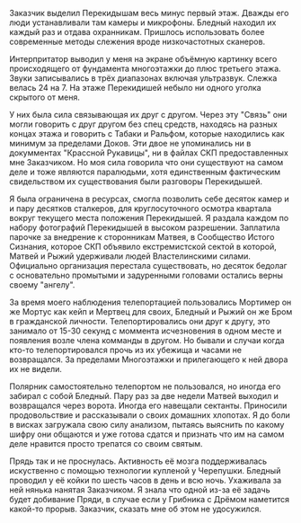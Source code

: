Заказчик выделил Перекидышам весь минус первый этаж. Дважды его люди устанавливали там камеры и микрофоны. Бледный находил их каждый раз и отдава охранникам. Пришлось использовать более современные методы слежения вроде низкочастотных сканеров.

Интерпритатор выводил у меня на экране объёмную картинку всего происходящего от фундамента многоэтажки до плюс третьего этажа. Звуки записывались в трёх диапазонах включая ультразвук. Слежка велась 24 на 7. На этаже Перекидишей небыло ни одного уголка скрытого от меня. 

У них была сила связывающая их друг с другом. Через эту "Связь" они могли говорить с друг другом без спец средств, находясь на разных концах этажа и говорить с Табаки и Ральфом, которые находились как минимум за пределами Доков. Эти двое не упоминались ни в докумментах "Крассной Рукавицы", ни в файлах СКП предоставленных мне Заказчиком. Но моя сила говорила что они существуют на самом деле и тоже являются паралюдьми, хотя единственным фактическим свидельством их существования были разговоры Перекидышей.

Я была ограничена в ресурсах, смогла позволить себе десяток камер и и пару десятков сталкеров, для круглосуточного осмотра квартала вокруг текущего места положения Перекидышей. Я раздала каждом по набору фотографий Перекидышей в высоком разрешении. Заплатила парочке за внедрение к сторонникам Матвея, в Сообщество Истого Сизнания, которое СКП объявило екстремистской сектой в которой, Матвей и Рыжий удерживали людей Властелинскими силами. Официально организация перестала существовать, но десяток бедолаг с основательно промытыми и задуренными головами остались верны своему "ангелу".

За время моего наблюдения телепортацией пользовались Мортимер он же Мортус как кейп и Мертвец для своих, Бледный и Рыжий он же Бром в гражданской личности. Телепортировались они друг к другу, это занимало от 15-30 секунд с моммента исчезновения в одном месте и появления возле члена комманды в другом. Но бывали и случаи когда кто-то телепортировался прочь из их убежища и часами не возвращался. За пределами Многоэтажки и прилегающего к ней двора их не видели.

Полярник самостоятельно телепортом не пользовался, но иногда его забирал с собой Бледный. Пару раз за две недели Матвей выходил и возвращался через ворота. Иногда его навещали сектанты. Приносили продовольствие и рассказывали о своих домашних хлопотах. Я до боли в висках загружала свою силу анализом, пытаясь выяснить по какому шифру они общаются и уже готова сдатся и признать что им на самом деле нравится просто трепатся со своим святым.

Прядь так и не проснулась. Активность её мозга поддерживалась искуственно с помощью технологии купленой у Черепушки. Бледный проводил у её койки по шесть часов в день и всю ночь. Ухаживала за ней нянька нанятая Заказчиком. Я знала что одной из-за её задачь будет добивание Пряди, в случае если у Грибника с Дрёмом наметится  какой-то прорыв. Заказчик, сказать мне об этом не удосужился.

